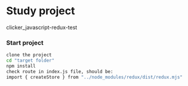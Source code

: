 # Study project

clicker_javascript-redux-test

### Start project

```bash
clone the project
cd "target folder"
npm install
check route in index.js file, should be:
import { createStore } from "../node_modules/redux/dist/redux.mjs"
```
